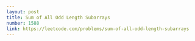 ```yaml
---
layout: post
title: Sum of All Odd Length Subarrays
number: 1588
link: https://leetcode.com/problems/sum-of-all-odd-length-subarrays
---
```

